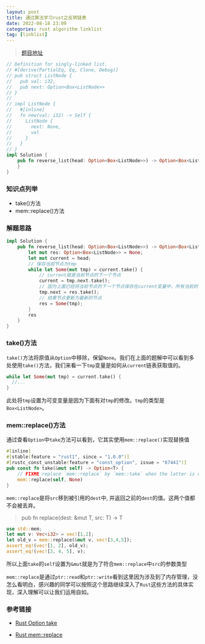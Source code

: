 ```yaml
---
layout: post
title: 通过算法学习rust之反转链表
date: 2022-08-18 23:09
categories: rust algorithm linklist
tag: [linklist] 
---
```


> [题目地址](https://leetcode.cn/problems/fan-zhuan-lian-biao-lcof/)

```rust
// Definition for singly-linked list.
// #[derive(PartialEq, Eq, Clone, Debug)]
// pub struct ListNode {
//   pub val: i32,
//   pub next: Option<Box<ListNode>>
// }
// 
// impl ListNode {
//   #[inline]
//   fn new(val: i32) -> Self {
//     ListNode {
//       next: None,
//       val
//     }
//   }
// }
impl Solution {
    pub fn reverse_list(head: Option<Box<ListNode>>) -> Option<Box<ListNode>> {
    }
}
```

### 知识点列举

- take()方法
- mem::replace()方法

### 解题思路

```rust
impl Solution {
    pub fn reverse_list(head: Option<Box<ListNode>>) -> Option<Box<ListNode>> {
        let mut res: Option<Box<ListNode>> = None;
        let mut current = head;
        // 保存当前节点为tmp
        while let Some(mut tmp) = current.take() {
            // current就是当前节点的下一个节点
            current = tmp.next.take();
            // 因为上面已经将当前节点的下一个节点保存在current变量中，所有当前的节点可以换成上一个结果节点
            tmp.next = res.take();
            // 结果节点更新为最新的节点
            res = Some(tmp);
        }
        res
    }
}
```

### take()方法

`take()`方法将原值从`Option`中移除，保留`None`。我们在上面的题解中可以看到多处使用`take()`方法，我们来看一下`tmp`变量是如何从`current`链表获取值的。

```rust
while let Some(mut tmp) = current.take() {
  //...
}
```
此处将`tmp`设置为可变变量是因为下面有对`tmp`的修改。`tmp`的类型是`Box<ListNode>`。


### mem::replace()方法

通过查看`Option`中`take`方法可以看到，它其实使用`mem::replace()`实现替换值

```rust
#[inline]
#[stable(feature = "rust1", since = "1.0.0")]
#[rustc_const_unstable(feature = "const_option", issue = "67441")]
pub const fn take(&mut self) -> Option<T> {
    // FIXME replace `mem::replace` by `mem::take` when the latter is const ready
    mem::replace(self, None)
}
```

`mem::replace`是将`src`移到被引用的`dest`中, 并返回之前的`dest`的值。这两个值都不会被丢弃。

> pub fn replace<T>(dest: &mut T, src: T) -> T

```rust
use std::mem;
let mut v: Vec<i32> = vec![1,2];
let old_v = mem::replace(&mut v, vec![3,4,5]);
assert_eq!(vec![1, 2], old_v);
assert_eq!(vec![3, 4, 5], v);
```

所以上面`take`的`self`设置为`&mut`就是为了符合`mem::replace`中`src`的参数类型

`mem::replace`是通过`ptr::read`和`ptr::write`看到这里因为涉及到了内存管理，没怎么看明白，感兴趣的同学可以按照这个思路继续深入了`Rust`这些方法的具体实现，深入理解可以让我们运用自如。

### 参考链接


- <a href="https://doc.rust-lang.org/std/option/enum.Option.html#method.take">Rust Option take</a>

- <a href="https://doc.rust-lang.org/std/mem/fn.replace.html"> Rust mem::replace</a>

